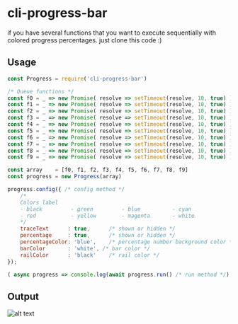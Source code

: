 # cli-progress-bar
if you have several functions that you want to execute sequentially with colored progress percentages. just clone this code :)

## Usage

```Javascript
const Progress = require('cli-progress-bar')

/* Queue functions */
const f0 = _ => new Promise( resolve => setTimeout(resolve, 10, true) )
const f1 = _ => new Promise( resolve => setTimeout(resolve, 10, true) )
const f2 = _ => new Promise( resolve => setTimeout(resolve, 10, true) )
const f3 = _ => new Promise( resolve => setTimeout(resolve, 10, true) )
const f4 = _ => new Promise( resolve => setTimeout(resolve, 10, true) )
const f5 = _ => new Promise( resolve => setTimeout(resolve, 10, true) )
const f6 = _ => new Promise( resolve => setTimeout(resolve, 10, true) )
const f7 = _ => new Promise( resolve => setTimeout(resolve, 10, true) )
const f8 = _ => new Promise( resolve => setTimeout(resolve, 10, true) )
const f9 = _ => new Promise( resolve => setTimeout(resolve, 10, true) )

const array    = [f0, f1, f2, f3, f4, f5, f6, f7, f8, f9]
const progress = new Progress(array)

progress.config({ /* config method */
	/*
	Colors label
	- black			- green			- blue			- cyan
	- red			- yellow		- magenta		- white
	*/
	traceText      : true, 		/* shown or hidden */
	percentage     : true, 		/* shown or hidden */
	percentageColor: 'blue', 	/* percentage number background color */
	barColor       : 'white', /* bar color */
	railColor      : 'black' 	/* rail color */
});

( async progress => console.log(await progress.run() /* run method */) )(progress /* passing the progress object */)
```

## Output

![alt text](https://github.com/kintaroazurachaniago/cli-progress-bar-image/blob/main/cli-progress-bar-image.png)
